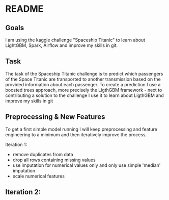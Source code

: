 # README

## Goals
I am using the kaggle challenge "Spaceship Titanic" to learn about LightGBM, Spark, Airflow and improve my skills in git.

## Task
The task of the Spaceship Titanic challenge is to predict which passengers of the Space Titanic are transported to another transmission based on the provided information about each passenger. To create a prediction I use a boosted trees approach, more precisely the LigthGBM framework - next to contributing a solution to the challenge I use it to learn about LigthGBM and improve my skills in git 

## Preprocessing & New Features
To get a first simple model running I will keep preprocessing and feature engineering to a minimum and then iteratively improve the process.

Iteration 1:
- remove duplicates from data
- drop all rows containing missing values
- use imputation for numerical values only and only use simple 'median' imputation    
- scale numerical features

Iteration 2:
-